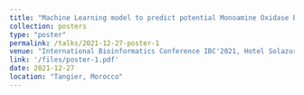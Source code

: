 ```yaml
---
title: "Machine Learning model to predict potential Monoamine Oxidase B inhibitors from Cannabis Compound Database"
collection: posters
type: "poster"
permalink: /talks/2021-12-27-poster-1
venue: "International Bioinformatics Conference IBC'2021, Hotel Solazur"
link: '/files/poster-1.pdf'
date: 2021-12-27
location: "Tangier, Morocco"
---
```

